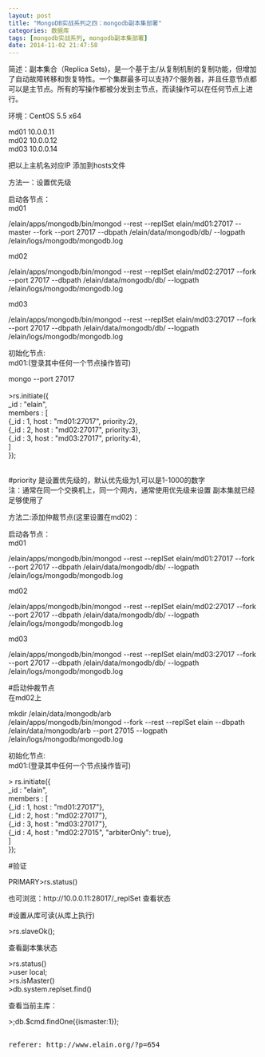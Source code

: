 ```yaml
---
layout: post
title: "MongoDB实战系列之四：mongodb副本集部署"
categories: 数据库
tags: [mongodb实战系列, mongodb副本集部署]
date: 2014-11-02 21:47:58
---
```



<p>简述：副本集合（Replica Sets)，是一个基于主/从复制机制的复制功能，但增加了自动故障转移和恢复特性。一个集群最多可以支持7个服务器，并且任意节点都可以是主节点。所有的写操作都被分发到主节点，而读操作可以在任何节点上进行。</p>
<p>环境：CentOS 5.5 x64</p>
<p>md01 10.0.0.11<br>
md02 10.0.0.12<br>
md03 10.0.0.14</p>
<p>把以上主机名对应IP 添加到hosts文件</p>
<p>方法一：设置优先级</p>
<p>启动各节点：<br>
md01</p>
<div class="codecolorer-container bash blackboard" style="width:99%;"><div class="bash codecolorer"><span class="sy0">/</span>elain<span class="sy0">/</span>apps<span class="sy0">/</span>mongodb<span class="sy0">/</span>bin<span class="sy0">/</span>mongod <span class="re5">--rest</span> <span class="re5">--replSet</span> elain<span class="sy0">/</span>md01:<span class="nu0">27017</span> <span class="re5">--master</span> <span class="re5">--fork</span> <span class="re5">--port</span> <span class="nu0">27017</span> <span class="re5">--dbpath</span> <span class="sy0">/</span>elain<span class="sy0">/</span>data<span class="sy0">/</span>mongodb<span class="sy0">/</span>db<span class="sy0">/</span> <span class="re5">--logpath</span> <span class="sy0">/</span>elain<span class="sy0">/</span>logs<span class="sy0">/</span>mongodb<span class="sy0">/</span>mongodb.log</div></div>
<p>md02</p>
<div class="codecolorer-container bash blackboard" style="width:99%;"><div class="bash codecolorer"><span class="sy0">/</span>elain<span class="sy0">/</span>apps<span class="sy0">/</span>mongodb<span class="sy0">/</span>bin<span class="sy0">/</span>mongod <span class="re5">--rest</span> <span class="re5">--replSet</span> elain<span class="sy0">/</span>md02:<span class="nu0">27017</span> <span class="re5">--fork</span> <span class="re5">--port</span> <span class="nu0">27017</span> <span class="re5">--dbpath</span> <span class="sy0">/</span>elain<span class="sy0">/</span>data<span class="sy0">/</span>mongodb<span class="sy0">/</span>db<span class="sy0">/</span> <span class="re5">--logpath</span> <span class="sy0">/</span>elain<span class="sy0">/</span>logs<span class="sy0">/</span>mongodb<span class="sy0">/</span>mongodb.log</div></div>
<p>md03</p>
<div class="codecolorer-container bash blackboard" style="width:99%;"><div class="bash codecolorer"><span class="sy0">/</span>elain<span class="sy0">/</span>apps<span class="sy0">/</span>mongodb<span class="sy0">/</span>bin<span class="sy0">/</span>mongod <span class="re5">--rest</span> <span class="re5">--replSet</span> elain<span class="sy0">/</span>md03:<span class="nu0">27017</span> <span class="re5">--fork</span> <span class="re5">--port</span> <span class="nu0">27017</span> <span class="re5">--dbpath</span> <span class="sy0">/</span>elain<span class="sy0">/</span>data<span class="sy0">/</span>mongodb<span class="sy0">/</span>db<span class="sy0">/</span> <span class="re5">--logpath</span> <span class="sy0">/</span>elain<span class="sy0">/</span>logs<span class="sy0">/</span>mongodb<span class="sy0">/</span>mongodb.log</div></div>
<p>初始化节点:<br>
md01:(登录其中任何一个节点操作皆可)</p>
<div class="codecolorer-container bash blackboard" style="width:99%;"><div class="bash codecolorer">mongo <span class="re5">--port</span> <span class="nu0">27017</span><br>
<br>
<span class="sy0">&gt;</span>rs.initiate<span class="br0">(</span><span class="br0">{</span><br>
_id : <span class="st0">"elain"</span>,<br>
members : <span class="br0">[</span><br>
<span class="br0">{</span>_id : <span class="nu0">1</span>, host : <span class="st0">"md01:27017"</span>, priority:<span class="nu0">2</span><span class="br0">}</span>,<br>
<span class="br0">{</span>_id : <span class="nu0">2</span>, host : <span class="st0">"md02:27017"</span>, priority:<span class="nu0">3</span><span class="br0">}</span>,<br>
<span class="br0">{</span>_id : <span class="nu0">3</span>, host : <span class="st0">"md03:27017"</span>, priority:<span class="nu0">4</span><span class="br0">}</span>,<br>
<span class="br0">]</span><br>
<span class="br0">}</span><span class="br0">)</span>;</div></div>
<p><span id="more-654"></span><br>
#priority 是设置优先级的，默认优先级为1,可以是1-1000的数字<br>
注：通常在同一个交换机上，同一个网内，通常使用优先级来设置 副本集就已经足够使用了</p>
<p>方法二:添加仲裁节点(这里设置在md02)：</p>
<p>启动各节点：<br>
md01</p>
<div class="codecolorer-container bash blackboard" style="width:99%;"><div class="bash codecolorer"><span class="sy0">/</span>elain<span class="sy0">/</span>apps<span class="sy0">/</span>mongodb<span class="sy0">/</span>bin<span class="sy0">/</span>mongod <span class="re5">--rest</span> <span class="re5">--replSet</span> elain<span class="sy0">/</span>md01:<span class="nu0">27017</span> <span class="re5">--fork</span> <span class="re5">--port</span> <span class="nu0">27017</span> <span class="re5">--dbpath</span> <span class="sy0">/</span>elain<span class="sy0">/</span>data<span class="sy0">/</span>mongodb<span class="sy0">/</span>db<span class="sy0">/</span> <span class="re5">--logpath</span> <span class="sy0">/</span>elain<span class="sy0">/</span>logs<span class="sy0">/</span>mongodb<span class="sy0">/</span>mongodb.log</div></div>
<p>md02</p>
<div class="codecolorer-container bash blackboard" style="width:99%;"><div class="bash codecolorer"><span class="sy0">/</span>elain<span class="sy0">/</span>apps<span class="sy0">/</span>mongodb<span class="sy0">/</span>bin<span class="sy0">/</span>mongod <span class="re5">--rest</span> <span class="re5">--replSet</span> elain<span class="sy0">/</span>md02:<span class="nu0">27017</span> <span class="re5">--fork</span> <span class="re5">--port</span> <span class="nu0">27017</span> <span class="re5">--dbpath</span> <span class="sy0">/</span>elain<span class="sy0">/</span>data<span class="sy0">/</span>mongodb<span class="sy0">/</span>db<span class="sy0">/</span> <span class="re5">--logpath</span> <span class="sy0">/</span>elain<span class="sy0">/</span>logs<span class="sy0">/</span>mongodb<span class="sy0">/</span>mongodb.log</div></div>
<p>md03</p>
<div class="codecolorer-container bash blackboard" style="width:99%;"><div class="bash codecolorer"><span class="sy0">/</span>elain<span class="sy0">/</span>apps<span class="sy0">/</span>mongodb<span class="sy0">/</span>bin<span class="sy0">/</span>mongod <span class="re5">--rest</span> <span class="re5">--replSet</span> elain<span class="sy0">/</span>md03:<span class="nu0">27017</span> <span class="re5">--fork</span> <span class="re5">--port</span> <span class="nu0">27017</span> <span class="re5">--dbpath</span> <span class="sy0">/</span>elain<span class="sy0">/</span>data<span class="sy0">/</span>mongodb<span class="sy0">/</span>db<span class="sy0">/</span> <span class="re5">--logpath</span> <span class="sy0">/</span>elain<span class="sy0">/</span>logs<span class="sy0">/</span>mongodb<span class="sy0">/</span>mongodb.log</div></div>
<p>#启动仲裁节点<br>
在md02上</p>
<div class="codecolorer-container bash blackboard" style="width:99%;"><div class="bash codecolorer"><span class="kw2">mkdir</span> <span class="sy0">/</span>elain<span class="sy0">/</span>data<span class="sy0">/</span>mongodb<span class="sy0">/</span>arb<br>
<span class="sy0">/</span>elain<span class="sy0">/</span>apps<span class="sy0">/</span>mongodb<span class="sy0">/</span>bin<span class="sy0">/</span>mongod <span class="re5">--fork</span> <span class="re5">--rest</span> <span class="re5">--replSet</span> elain <span class="re5">--dbpath</span> <span class="sy0">/</span>elain<span class="sy0">/</span>data<span class="sy0">/</span>mongodb<span class="sy0">/</span>arb <span class="re5">--port</span> <span class="nu0">27015</span> <span class="re5">--logpath</span> <span class="sy0">/</span>elain<span class="sy0">/</span>logs<span class="sy0">/</span>mongodb<span class="sy0">/</span>mongodb.log</div></div>
<p>初始化节点:<br>
md01:(登录其中任何一个节点操作皆可)</p>
<div class="codecolorer-container bash blackboard" style="width:99%;"><div class="bash codecolorer"><span class="sy0">&gt;</span> rs.initiate<span class="br0">(</span><span class="br0">{</span><br>
_id : <span class="st0">"elain"</span>,<br>
members : <span class="br0">[</span><br>
<span class="br0">{</span>_id : <span class="nu0">1</span>, host : <span class="st0">"md01:27017"</span><span class="br0">}</span>,<br>
<span class="br0">{</span>_id : <span class="nu0">2</span>, host : <span class="st0">"md02:27017"</span><span class="br0">}</span>,<br>
<span class="br0">{</span>_id : <span class="nu0">3</span>, host : <span class="st0">"md03:27017"</span><span class="br0">}</span>,<br>
<span class="br0">{</span>_id : <span class="nu0">4</span>, host : <span class="st0">"md02:27015"</span>, <span class="st0">"arbiterOnly"</span>: <span class="kw2">true</span><span class="br0">}</span>,<br>
<span class="br0">]</span><br>
<span class="br0">}</span><span class="br0">)</span>;</div></div>
<p>#验证</p>
<div class="codecolorer-container bash blackboard" style="width:99%;"><div class="bash codecolorer">PRIMARY<span class="sy0">&gt;</span>rs.status<span class="br0">(</span><span class="br0">)</span></div></div>
<p>也可浏览：http://10.0.0.11:28017/_replSet 查看状态</p>
<p>#设置从库可读(从库上执行)</p>
<div class="codecolorer-container bash blackboard" style="width:99%;"><div class="bash codecolorer"><span class="sy0">&gt;</span>rs.slaveOk<span class="br0">(</span><span class="br0">)</span>;</div></div>
<p>查看副本集状态</p>
<div class="codecolorer-container bash blackboard" style="width:99%;"><div class="bash codecolorer"><span class="sy0">&gt;</span>rs.status<span class="br0">(</span><span class="br0">)</span><br>
<span class="sy0">&gt;</span>user <span class="kw3">local</span>;<br>
<span class="sy0">&gt;</span>rs.isMaster<span class="br0">(</span><span class="br0">)</span><br>
<span class="sy0">&gt;</span>db.system.replset.find<span class="br0">(</span><span class="br0">)</span></div></div>
<p>查看当前主库：</p>
<div class="codecolorer-container bash blackboard" style="width:99%;"><div class="bash codecolorer"><span class="sy0">&gt;</span>;db.<span class="re1">$cmd</span>.findOne<span class="br0">(</span><span class="br0">{</span>ismaster:<span class="nu0">1</span><span class="br0">}</span><span class="br0">)</span>;</div></div>

<pre>

referer: http://www.elain.org/?p=654
</pre>
